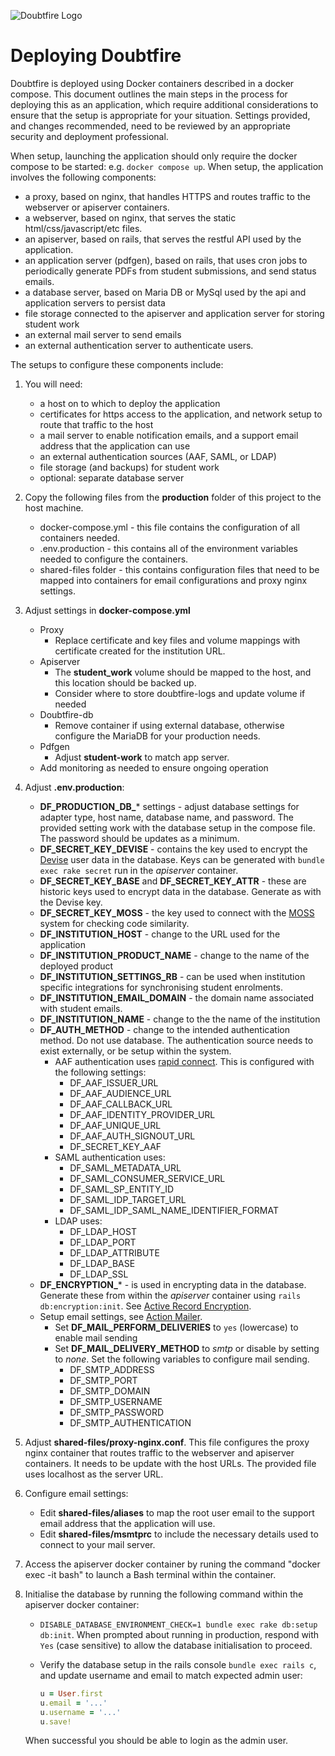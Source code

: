 ![Doubtfire Logo](http://puu.sh/lyClF/fde5bfbbe7.png)

# Deploying Doubtfire

Doubtfire is deployed using Docker containers described in a docker compose. This document outlines the main steps in the process for deploying this as an application, which require additional considerations to ensure that the setup is appropriate for your situation. Settings provided, and changes recommended, need to be reviewed by an appropriate security and deployment professional.

When setup, launching the application should only require the docker compose to be started: e.g. `docker compose up`. When setup, the application involves the following components:

- a proxy, based on nginx, that handles HTTPS and routes traffic to the webserver or apiserver containers.
- a webserver, based on nginx, that serves the static html/css/javascript/etc files.
- an apiserver, based on rails, that serves the restful API used by the application.
- an application server (pdfgen), based on rails, that uses cron jobs to periodically generate PDFs from student submissions, and send status emails.
- a database server, based on Maria DB or MySql used by the api and application servers to persist data
- file storage connected to the apiserver and application server for storing student work
- an external mail server to send emails
- an external authentication server to authenticate users.

The setups to configure these components include:

1. You will need:
   - a host on to which to deploy the application
   - certificates for https access to the application, and network setup to route that traffic to the host
   - a mail server to enable notification emails, and a support email address that the application can use
   - an external authentication sources (AAF, SAML, or LDAP)
   - file storage (and backups) for student work
   - optional: separate database server
2. Copy the following files from the **production** folder of this project to the host machine.
   - docker-compose.yml - this file contains the configuration of all containers needed.
   - .env.production - this contains all of the environment variables needed to configure the containers.
   - shared-files folder - this contains configuration files that need to be mapped into containers for email configurations and proxy nginx settings.
3. Adjust settings in **docker-compose.yml**
    - Proxy
      - Replace certificate and key files and volume mappings with certificate created for the institution URL.
    - Apiserver
      - The **student_work** volume should be mapped to the host, and this location should be backed up.
      - Consider where to store doubtfire-logs and update volume if needed
    - Doubtfire-db
      - Remove container if using external database, otherwise configure the MariaDB for your production needs.
    - Pdfgen
      - Adjust **student-work** to match app server.
    - Add monitoring as needed to ensure ongoing operation
4. Adjust **.env.production**:
   - **DF_PRODUCTION_DB_*** settings - adjust database settings for adapter type, host name, database name, and password. The provided setting work with the database setup in the compose file. The password should be updates as a minimum.
   - **DF_SECRET_KEY_DEVISE** - contains the key used to encrypt the [Devise](https://github.com/heartcombo/devise) user data in the database. Keys can be generated with `bundle exec rake secret` run in the *apiserver* container.
   - **DF_SECRET_KEY_BASE** and **DF_SECRET_KEY_ATTR** - these are historic keys used to encrypt data in the database. Generate as with the Devise key.
   - **DF_SECRET_KEY_MOSS** - the key used to connect with the [MOSS](http://moss.stanford.edu) system for checking code similarity.
   - **DF_INSTITUTION_HOST** - change to the URL used for the application
   - **DF_INSTITUTION_PRODUCT_NAME** - change to the name of the deployed product
   - **DF_INSTITUTION_SETTINGS_RB** - can be used when institution specific integrations for synchronising student enrolments.
   - **DF_INSTITUTION_EMAIL_DOMAIN** - the domain name associated with student emails.
   - **DF_INSTITUTION_NAME** - change to the the name of the institution
   - **DF_AUTH_METHOD** - change to the intended authentication method. Do not use database. The authentication source needs to exist externally, or be setup within the system.
     - AAF authentication uses [rapid connect](https://rapid.aaf.edu.au). This is configured with the following settings:
       - DF_AAF_ISSUER_URL
       - DF_AAF_AUDIENCE_URL
       - DF_AAF_CALLBACK_URL
       - DF_AAF_IDENTITY_PROVIDER_URL
       - DF_AAF_UNIQUE_URL
       - DF_AAF_AUTH_SIGNOUT_URL
       - DF_SECRET_KEY_AAF
     - SAML authentication uses:
       - DF_SAML_METADATA_URL
       - DF_SAML_CONSUMER_SERVICE_URL
       - DF_SAML_SP_ENTITY_ID
       - DF_SAML_IDP_TARGET_URL
       - DF_SAML_IDP_SAML_NAME_IDENTIFIER_FORMAT
     - LDAP uses:
       - DF_LDAP_HOST
       - DF_LDAP_PORT
       - DF_LDAP_ATTRIBUTE
       - DF_LDAP_BASE
       - DF_LDAP_SSL
   - **DF_ENCRYPTION_*** - is used in encrypting data in the database. Generate these from within the *apiserver* container using `rails db:encryption:init`. See [Active Record Encryption](https://guides.rubyonrails.org/active_record_encryption.html).
   - Setup email settings, see [Action Mailer](https://guides.rubyonrails.org/action_mailer_basics.html).
     - Set **DF_MAIL_PERFORM_DELIVERIES** to `yes` (lowercase) to enable mail sending
     - Set **DF_MAIL_DELIVERY_METHOD** to *smtp* or disable by setting to *none*. Set the following variables to configure mail sending.
       - DF_SMTP_ADDRESS
       - DF_SMTP_PORT
       - DF_SMTP_DOMAIN
       - DF_SMTP_USERNAME
       - DF_SMTP_PASSWORD
       - DF_SMTP_AUTHENTICATION
5. Adjust **shared-files/proxy-nginx.conf**. This file configures the proxy nginx container that routes traffic to the webserver and apiserver containers. It needs to be update with the host URLs. The provided file uses localhost as the server URL.
6. Configure email settings:
   - Edit **shared-files/aliases** to map the root user email to the support email address that the application will use.
   - Edit **shared-files/msmtprc** to include the necessary details used to connect to your mail server.
7. Access the apiserver docker container by runing the command "docker exec -it <CONTAINER ID> bash" to launch a Bash terminal within the container.
8. Initialise the database by running the following command within the apiserver docker container:
   - `DISABLE_DATABASE_ENVIRONMENT_CHECK=1 bundle exec rake db:setup db:init`. When prompted about running in production, respond with `Yes` (case sensitive) to allow the database initialisation to proceed.
   - Verify the database setup in the rails console `bundle exec rails c`, and update username and email to match expected admin user:

      ```ruby
      u = User.first
      u.email = '...'
      u.username = '...'
      u.save!
      ```

    When successful you should be able to login as the admin user.

